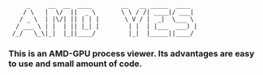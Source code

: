 

```
     _     __  __  ____        __   __ _____  ____  
    / \   |  \/  ||  _ \       \ \ / /| ____|/ ___| 
   / _ \  | |\/| || | | |       \ V / |  _|  \___ \ 
  / ___ \ | |  | || |_| |        | |  | |___  ___) |
 /_/   \_\|_|  |_||____/         |_|  |_____||____/ 

```

### This is an AMD-GPU process viewer. Its advantages are easy to use and small amount of code.

